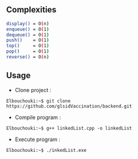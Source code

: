 ## Complexities

 ```sh
display() = O(n)
enqueue() = O(1)
dequeue() = O(1)
push()    = O(1)
top()     = O(1)
pop()     = O(1)
reverse() = O(n)
```

## Usage

- Clone project : 
  
 ```console
Elbouchouki:~$ git clone https://github.com/glsidVaccination/backend.git
```

- Compile program : 
  
 ```console
Elbouchouki:~$ g++ linkedList.cpp -o linkedList
```

- Execute program : 
  
 ```console
Elbouchouki:~$ ./inkedList.exe
```